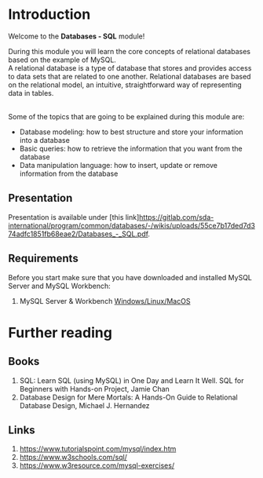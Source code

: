 # Introduction

Welcome to the **Databases - SQL** module!

During this module you will learn the core concepts of relational databases based on the example of MySQL. <br>
A relational database is a type of database that stores and provides access to data sets that are related to one another. 
Relational databases are based on the relational model, an intuitive, straightforward way of representing data in tables. <br><br>


Some of the topics that are going to be explained during this module are:
- Database modeling: how to best structure and store your information into a database
- Basic queries: how to retrieve the information that you want from the database
- Data manipulation language: how to insert, update or remove information from the database

## Presentation
Presentation is available under [this link]https://gitlab.com/sda-international/program/common/databases/-/wikis/uploads/55ce7b17ded7d374adfc1851fb68eae2/Databases_-_SQL.pdf.

## Requirements

Before you start make sure that you have downloaded and installed MySQL Server and MySQL Workbench:
1. MySQL Server & Workbench [Windows/Linux/MacOS](https://dev.mysql.com/downloads/mysql/)


# Further reading

## Books

1.  SQL: Learn SQL (using MySQL) in One Day and Learn It Well. SQL for Beginners with Hands-on Project, Jamie Chan
2.  Database Design for Mere Mortals: A Hands-On Guide to Relational Database Design, Michael J. Hernandez

## Links

1.  https://www.tutorialspoint.com/mysql/index.htm
2.  https://www.w3schools.com/sql/
3.  https://www.w3resource.com/mysql-exercises/